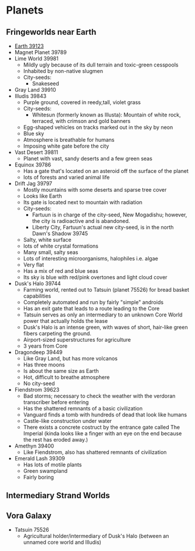 # Planets

## Fringeworlds near Earth

* [Earth 39123](Earth%20(39123)/City%20Index.md)
* Magnet Planet 39789
* Lime World 39981
  * Mildly ugly because of its dull terrain and toxic-green cesspools
  * Inhabited by non-native slugmen
  * City-seeds:
    * Snakeseed
* Gray Land 39910
* Illudis 39843
  * Purple ground, covered in reedy,tall, violet grass
  * City-seeds:
    * Whitesun (formerly known as Illusta): Mountain of white rock, terraced, with crimson and gold banners
  * Egg-shaped vehicles on tracks marked out in the sky by neon
  * Blue sky
  * Atmosphere is breathable for humans
  * Imposing white gate before the city
* Vast Desert 39811
  * Planet with vast, sandy deserts and a few green seas
* Equinox 39786
  * Has a gate that's located on an asteroid off the surface of the planet
  * lots of forests and varied animal life
* Drift Jag 39797
  * Mostly mountains with some deserts and sparse tree cover
  * Looks like Earth
  * Its gate is located next to mountain with radiation
  * City-seeds:
    * Fartuun is in charge of the city-seed, New Mogadishu; however, the city is radioactive and is abandoned.
    * Liberty City, Fartuun's actual new city-seed, is in the north
Dawn's Shadow 39745
  * Salty, white surface
  * lots of white crystal formations
  * Many small, salty seas
  * Lots of interesting microorganisms, halophiles i.e. algae
  * Very flat
  * Has a mix of red and blue seas
  * Its sky is blue with red/pink overtones and light cloud cover
* Dusk's Halo 39744
  * Farming world, rented out to Tatsuin (planet 75526) for bread basket capabilities
  * Completely automated and run by fairly "simple" androids
  * Has an exit gate that leads to a route leading to the Core
  * Tatsuin serves as only an intermediary to an unknown Core World power that actually holds the lease
  * Dusk's Halo is an intense green, with waves of short, hair-like green fibers carpeting the ground.
  * Airport-sized superstructures for agriculture
  * 3 years from Core
* Dragondeep 39449
  * Like Gray Land, but has more volcanos
  * Has three moons
  * Is about the same size as Earth
  * Hot, difficult to breathe atmosphere
  * No city-seed
* Fiendstrom 39623
  * Bad storms; necessary to check the weather with the verdoran transcriber before entering
  * Has the shattered remnants of a basic civilization
  * Vanguard finds a tomb with hundreds of dead that look like humans
  * Castle-like construction under water
  * There exists a concrete costruct by the entrance gate called The Imperial (kinda looks like a finger with an eye on the end because the rest has eroded away.)
* Amethyn 39400
  * Like Fiendstrom, also has shattered remnants of civilization
* Emerald Lash 39309
  * Has lots of motile plants
  * Green swampland
  * Fairly boring

## Intermediary Strand Worlds

## Vora Galaxy

* Tatsuin 75526
  * Agricultural holder/intermediary of Dusk's Halo (between an unnamed core world and Illudis)
